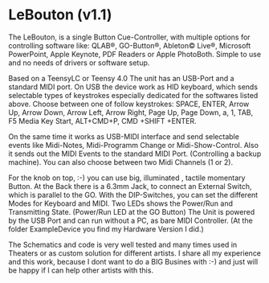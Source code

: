 # LeBouton (v1.1)
The LeBouton, is a single Button Cue-Controller, with multiple options for controlling software like:
QLAB®, GO-Button®, Ableton© Live®, Microsoft PowerPoint, Apple Keynote, PDF Readers or Apple PhotoBoth.
Simple to use and no needs of drivers or software setup.

Based on a TeensyLC or Teensy 4.0
The unit has an USB-Port and a standard MIDI port.
On USB the device work as HID keyboard, which sends selectable types of keystrokes especially dedicated for the softwares listed above. Choose between one of follow keystrokes:
SPACE, ENTER, Arrow Up, Arrow Down, Arrow Left, Arrow Right, Page Up, Page Down, a, 1, TAB, F5
Media Key Start, ALT+CMD+P, CMD +SHIFT +ENTER.

On the same time it works as USB-MIDI interface and send selectable events like Midi-Notes, 
 Midi-Programm Change or Midi-Show-Control. 
Also it sends out the MIDI Events to the standard MIDI Port. (Controlling a backup machine).
You can also choose between two Midi Channels (1 or 2).

For the knob on top, :-) you can use big, illuminated , tactile momentary Button.
At the Back there is a 6.3mm Jack, to connect an External Switch, which is parallel to the GO.
With the DIP-Switches, you can set the different Modes for Keyboard and MIDI.
Two LEDs shows the Power/Run and Transmitting State. (Power/Run LED at the GO Button)
The Unit is powered by the USB Port and can run without a PC, as bare MIDI Controller.
(At the folder ExampleDevice you find my Hardware Version I did.)

The Schematics and code is very well tested and many times used in Theaters or as custom solution for different artists.
I share all my experience and this work, because I dont want to do a BIG Busines with :-) and just will be happy if I can help other artists with this.
